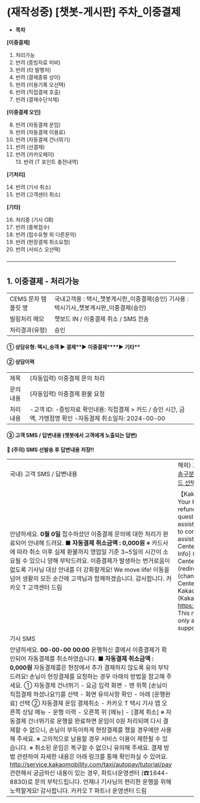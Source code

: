# (재작성중) [챗봇-게시판] 주차_이중결제

* **목차**

**[이중결제]**

1. 처리가능  
2. 반려 (증빙자료 미비)  
3. 반려 (타 발행처)  
4. 반려 (결제종류 상이)  
5. 반려 (이용기록 오선택)  
6. 반려 (직접결제 호출)  
7. 반려 (결제수단삭제)

**[이중결제 오인]**

8. 반려 (자동결제 운임)  
9. 반려 (자동결제 이용료)  
10. 반려 (자동결제 건너뛰기)  
11. 반려 (선결제)  
12. 반려 (카카오페이)  
13. 반려 (T 포인트 충전내역)

**[기처리]**

14. 반려 (기사 취소)  
15. 반려 (고객센터 취소)

**[기타]**

16. 처리중 (기사 OB)  
17. 반려 (중복접수)  
18. 반려 (접수유형 외 다른문의)  
19. 반려 (현장결제 취소요청)  
20. 반려 (서비스 오선택)

**──────────────────────────────────────────────**

**1. 이중결제 - 처리가능**
------------------

|  |  |
| --- | --- |
| CEMS 문자 템플릿 명 | 국내고객용 : 택시\_챗봇게시판\_이중결제(승인)    기사용 : 택시기사\_챗봇게시판\_이중결제(승인) |
| 빌링처리 메모 | 챗보드 IN / 이중결제 취소 / SMS 전송 |
| 처리결과(유형) | 승인 |

#### 

#### **① 상담유형: 택시\_승객 ▶ 결제****▶ 이중결제****▶ 기타**

#### **② 상담이력**

|  |  |
| --- | --- |
| 제목 | (자동입력) 이중결제 문의 처리 |
| 문의내용 | (자동입력) 이중결제 환불 요청 |
| 처리내용 | -고객 ID: -증빙자료 확인내용: 직접결제 > 카드 / 승인 시간, 금액, 가맹점명 확인 -자동결제 취소일자: 2024-00-00 |

#### **③ 고객 SMS / 답변내용 (챗봇에서 고객에게 노출되는 답변)**

****🚨 (주의) SMS 선발송 후 답변내용 저장!!****

|  |  |
| --- | --- |
| 국내) 고객 SMS / 답변내용 | 해외) 고객 SMS / 답변내용 [ㄴ SMS 발송구분 "해외" - 템플릿 선택 - 국가코드 선택 - 확인](https://kakaomobilitysupport.zendesk.com/hc/ko/articles/43096991420441--%EC%B1%84%ED%8C%85-%EC%A0%84%ED%99%94-%EC%8A%B9%EA%B0%9D-SMS-%ED%85%9C%ED%94%8C%EB%A6%BF-%ED%95%B4%EC%99%B8-%EC%98%81%EB%AC%B8) |
| 안녕하세요.  **0월 0일** 접수하셨던 이중결제 문의에 대한 처리가 완료되어 안내해 드려요.  **■ 자동결제 취소금액 : 0,000원**  ※ 카드사에 따라 취소 이후 실제 환불까지 영업일 기준 3~5일의 시간이 소요될 수 있으니 양해 부탁드려요.  이중결제가 발생하는 번거로움이 없도록 기사님 대상 안내를 더 강화할게요!  We move life! 이동을 넘어 생활의 모든 순간에 고객님과 함께하겠습니다. 감사합니다.  카카오 T 고객센터 드림 | 【Kakao T Customer Center】  Your Kakao T usage fee has been refunded.  If you have any questions or need further assistance, please don’t hesitate to contact us. We’ll be happy to assist you.  [Kakao T Customer Center] 1. Kakao T app > [My Info] (bottom right) > [Customer Center] - [Contact Us] > (redirected to KakaoTalk) - (channel chat menu) - [Customer Center] > "Connect with agent" 2. Kakao T Customer Center (KakaoTalk): https://pf.kakao.com/\_VGxikj/chat  This number is for bulk messaging only and does not provide chat support. |
| 기사 SMS | |
| 안녕하세요.  **00-00-00 00:00** 운행하신 콜에서 이중결제가 확인되어 자동결제를 취소하였습니다.  **■ 자동결제 취소금액 : 0,000원**  자동결제콜은 현장에서 추가 결제하지 않도록 유의 부탁드려요! 손님이 현장결제를 요청하는 경우 아래의 방법을 참고해 주세요.  ① 자동결제 건너뛰기 - 요금 입력 화면 - 맨 위쪽 [손님이 직접결제 하셨나요?]를 선택 - 화면 유의사항 확인 - 아래 [운행완료] 선택  ② 자동결제 운임 결제취소 - 카카오 T 택시 기사 앱 오른쪽 상담 메뉴 - 운행 이력 - 오른쪽 위 [메뉴] - [결제 취소]  ※ 자동결제 건너뛰기로 운행을 완료하면 운임이 0원 처리되며 다시 결제할 수 없으니, 손님이 부득이하게 현장결제를 했을 경우에만 사용해 주세요. ※ 고의적으로 남용할 경우 서비스 이용이 제한될 수 있습니다. ※ 취소된 운임은 복구할 수 없으니 유의해 주세요.  결제 방법 관련하여 자세한 내용은 아래 링크를 통해 확인하실 수 있어요. http://service.kakaomobility.com/taxi/autopay/tutorial/pay  관련해서 궁금하신 내용이 있는 경우, 파트너운영센터 (☎1644-8830)로 문의 부탁드립니다.  언제나 기사님의 편리한 운행을 위해 노력할게요! 감사합니다.  카카오 T 파트너 운영센터 드림 | |